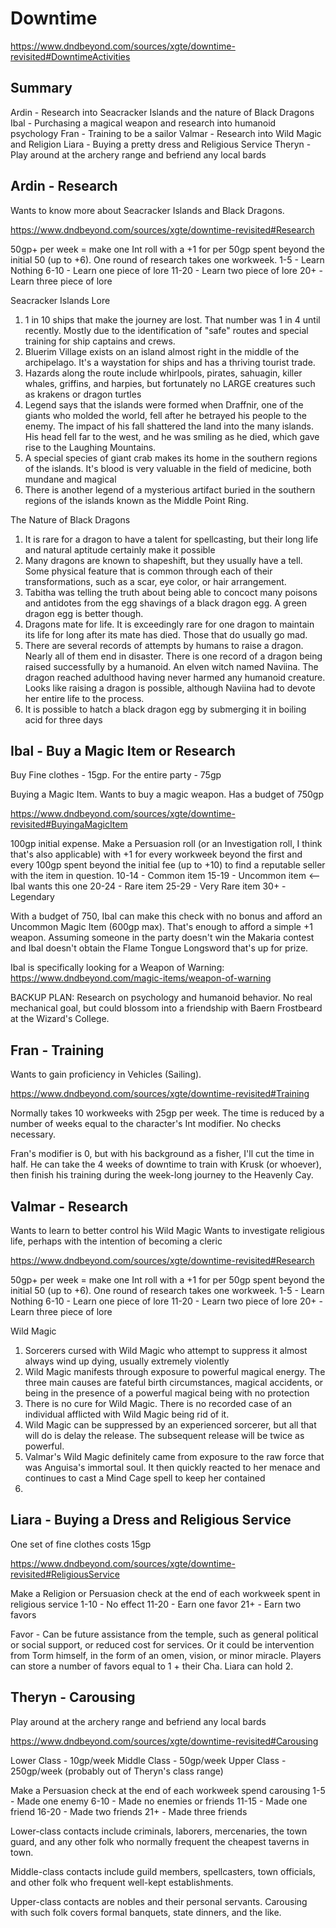 # Downtime
https://www.dndbeyond.com/sources/xgte/downtime-revisited#DowntimeActivities

## Summary
Ardin - Research into Seacracker Islands and the nature of Black Dragons
Ibal - Purchasing a magical weapon and research into humanoid psychology
Fran - Training to be a sailor
Valmar - Research into Wild Magic and Religion
Liara - Buying a pretty dress and Religious Service
Theryn - Play around at the archery range and befriend any local bards

## Ardin - Research
Wants to know more about Seacracker Islands and Black Dragons.

https://www.dndbeyond.com/sources/xgte/downtime-revisited#Research

50gp+ per week = make one Int roll with a +1 for per 50gp spent beyond the initial 50 (up to +6). One round of research takes one workweek.
1-5 - Learn Nothing
6-10 - Learn one piece of lore
11-20 - Learn two piece of lore
20+ - Learn three piece of lore

Seacracker Islands Lore
1. 1 in 10 ships that make the journey are lost. That number was 1 in 4 until recently. Mostly due to the identification of "safe" routes and special training for ship captains and crews.
2. Bluerim Village exists on an island almost right in the middle of the archipelago. It's a waystation for ships and has a thriving tourist trade.
3. Hazards along the route include whirlpools, pirates, sahuagin, killer whales, griffins, and harpies, but fortunately no LARGE creatures such as krakens or dragon turtles
4. Legend says that the islands were formed when Draffnir, one of the giants who molded the world, fell after he betrayed his people to the enemy. The impact of his fall shattered the land into the many islands. His head fell far to the west, and he was smiling as he died, which gave rise to the Laughing Mountains.
5. A special species of giant crab makes its home in the southern regions of the islands. It's blood is very valuable in the field of medicine, both mundane and magical
6. There is another legend of a mysterious artifact buried in the southern regions of the islands known as the Middle Point Ring.

The Nature of Black Dragons
1. It is rare for a dragon to have a talent for spellcasting, but their long life and natural aptitude certainly make it possible
2. Many dragons are known to shapeshift, but they usually have a tell. Some physical feature that is common through each of their transformations, such as a scar, eye color, or hair arrangement.
3. Tabitha was telling the truth about being able to concoct many poisons and antidotes from the egg shavings of a black dragon egg. A green dragon egg is better though.
4. Dragons mate for life. It is exceedingly rare for one dragon to maintain its life for long after its mate has died. Those that do usually go mad.
5. There are several records of attempts by humans to raise a dragon. Nearly all of them end in disaster. There is one record of a dragon being raised successfully by a humanoid. An elven witch named Naviina. The dragon reached adulthood having never harmed any humanoid creature. Looks like raising a dragon is possible, although Naviina had to devote her entire life to the process.
6. It is possible to hatch a black dragon egg by submerging it in boiling acid for three days

## Ibal - Buy a Magic Item or Research
Buy Fine clothes - 15gp. For the entire party - 75gp

Buying a Magic Item. Wants to buy a magic weapon. Has a budget of 750gp

https://www.dndbeyond.com/sources/xgte/downtime-revisited#BuyingaMagicItem

100gp initial expense. Make a Persuasion roll (or an Investigation roll, I think that's also applicable) with +1 for every workweek beyond the first and every 100gp spent beyond the initial fee (up to +10) to find a reputable seller with the item in question.
10-14 - Common item
15-19 - Uncommon item <-- Ibal wants this one
20-24 - Rare item
25-29 - Very Rare item
30+ - Legendary

With a budget of 750, Ibal can make this check with no bonus and afford an Uncommon Magic Item (600gp max). That's enough to afford a simple +1 weapon. Assuming someone in the party doesn't win the Makaria contest and Ibal doesn't obtain the Flame Tongue Longsword that's up for prize.

Ibal is specifically looking for a Weapon of Warning: https://www.dndbeyond.com/magic-items/weapon-of-warning

BACKUP PLAN: Research on psychology and humanoid behavior. No real mechanical goal, but could blossom into a friendship with Baern Frostbeard at the Wizard's College.

## Fran - Training
Wants to gain proficiency in Vehicles (Sailing).

https://www.dndbeyond.com/sources/xgte/downtime-revisited#Training

Normally takes 10 workweeks with 25gp per week.
The time is reduced by a number of weeks equal to the character's Int modifier.
No checks necessary.

Fran's modifier is 0, but with his background as a fisher, I'll cut the time in half. He can take the 4 weeks of downtime to train with Krusk (or whoever), then finish his training during the week-long journey to the Heavenly Cay.

## Valmar - Research
Wants to learn to better control his Wild Magic
Wants to investigate religious life, perhaps with the intention of becoming a cleric

https://www.dndbeyond.com/sources/xgte/downtime-revisited#Research

50gp+ per week = make one Int roll with a +1 for per 50gp spent beyond the initial 50 (up to +6). One round of research takes one workweek.
1-5 - Learn Nothing
6-10 - Learn one piece of lore
11-20 - Learn two piece of lore
20+ - Learn three piece of lore

Wild Magic
1. Sorcerers cursed with Wild Magic who attempt to suppress it almost always wind up dying, usually extremely violently
2. Wild Magic manifests through exposure to powerful magical energy. The three main causes are fateful birth circumstances, magical accidents, or being in the presence of a powerful magical being with no protection
3. There is no cure for Wild Magic. There is no recorded case of an individual afflicted with Wild Magic being rid of it.
4. Wild Magic can be suppressed by an experienced sorcerer, but all that will do is delay the release. The subsequent release will be twice as powerful.
5. Valmar's Wild Magic definitely came from exposure to the raw force that was Anguisa's immortal soul. It then quickly reacted to her menace and continues to cast a Mind Cage spell to keep her contained
6.

## Liara - Buying a Dress and Religious Service
One set of fine clothes costs 15gp

https://www.dndbeyond.com/sources/xgte/downtime-revisited#ReligiousService

Make a Religion or Persuasion check at the end of each workweek spent in religious service
1-10 - No effect
11-20 - Earn one favor
21+ - Earn two favors

Favor - Can be future assistance from the temple, such as general political or social support, or reduced cost for services. Or it could be intervention from Torm himself, in the form of an omen, vision, or minor miracle. Players can store a number of favors equal to 1 + their Cha. Liara can hold 2.

## Theryn - Carousing
Play around at the archery range and befriend any local bards

https://www.dndbeyond.com/sources/xgte/downtime-revisited#Carousing

Lower Class - 10gp/week
Middle Class - 50gp/week
Upper Class - 250gp/week (probably out of Theryn's class range)

Make a Persuasion check at the end of each workweek spend carousing
1-5 - Made one enemy
6-10 - Made no enemies or friends
11-15 - Made one friend
16-20 - Made two friends
21+ - Made three friends

Lower-class contacts include criminals, laborers, mercenaries, the town guard, and any other folk who normally frequent the cheapest taverns in town.

Middle-class contacts include guild members, spellcasters, town officials, and other folk who frequent well-kept establishments.

Upper-class contacts are nobles and their personal servants. Carousing with such folk covers formal banquets, state dinners, and the like.
